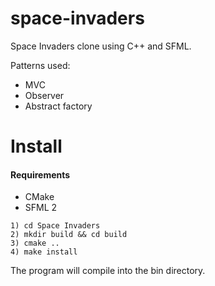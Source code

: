 # space-invaders
Space Invaders clone using C++ and SFML.

Patterns used: 
* MVC
* Observer
* Abstract factory

# Install
#### Requirements
* CMake
* SFML 2

```
1) cd Space Invaders
2) mkdir build && cd build
3) cmake ..
4) make install
```

The program will compile into the bin directory.

